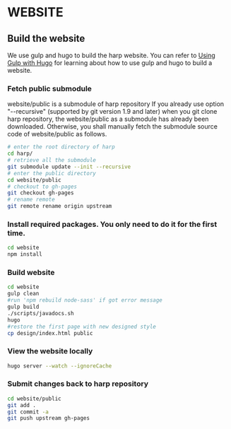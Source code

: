 # WEBSITE

## Build the website

We use gulp and hugo to build the harp website. You can refer to [Using Gulp with Hugo](https://devotter.com/blog/using-gulp-with-hugo) for learning about how to use gulp and hugo to build a website.

### Fetch public submodule
website/public is a submodule of harp repository 
If you already use option "--recursive" (supported by git version 1.9 and later) when you git clone 
harp repository, the website/public as a submodule has already been downloaded. Otherwise, you shall manually
fetch the submodule source code of website/public as follows.
```bash
# enter the root directory of harp
cd harp/ 
# retrieve all the submodule
git submodule update --init --recursive 
# enter the public directory
cd website/public
# checkout to gh-pages
git checkout gh-pages
# rename remote
git remote rename origin upstream
```

### Install required packages. You only need to do it for the first time.
```bash
cd website
npm install
```

### Build website
```bash
cd website
gulp clean
#run 'npm rebuild node-sass' if got error message
gulp build
./scripts/javadocs.sh
hugo
#restore the first page with new designed style
cp design/index.html public
```

### View the website locally
```bash
hugo server --watch --ignoreCache
```

### Submit changes back to harp repository
```bash
cd website/public
git add .
git commit -a
git push upstream gh-pages
```


